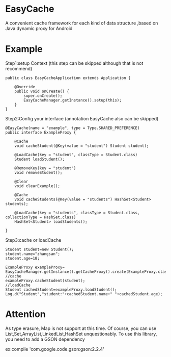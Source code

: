 # EasyCache
A convenient cache framework for each kind of data structure ,based on Java dynamic proxy for Android

# Example
Step1:setup Context (this step can be skipped although that is not recommend)

    public class EasyCacheApplication extends Application {

        @Override
        public void onCreate() {
            super.onCreate();
            EasyCacheManager.getInstance().setup(this);
        }
    }

Step2:Config your interface (annotation EasyCache also can be skipped)

    @EasyCache(name = "example", type = Type.SHARED_PREFERENCE)
    public interface ExampleProxy {

        @Cache
        void cacheStudent(@Key(value = "student") Student student);

        @LoadCache(key = "student", classType = Student.class)
        Student loadStudent();

        @RemoveKey(key = "student")
        void removeStudent();

        @Clear
        void clearExample();

        @Cache
        void cacheStudents(@Key(value = "students") HashSet<Student> students);

        @LoadCache(key = "students", classType = Student.class, collectionType = HashSet.class)
        HashSet<Student> loadStudents();

    }

Step3:cache or loadCache

    Student student=new Student();
    student.name="zhangsan";
    student.age=18;

    ExampleProxy exampleProxy= EasyCacheManager.getInstance().getCacheProxy().create(ExampleProxy.class);
    //cache
    exampleProxy.cacheStudent(student);
    //loadCache
    Student cachedStudent=exampleProxy.loadStudent();
    Log.d("Student","student:"+cachedStudent.name+" "+cachedStudent.age);

# Attention
As type erasure, Map is not support at this time. Of course, you can use List,Set,ArrayList,LinkedList,HashSet unquestionably.
To use this library, you need to add a GSON dependency

ex:compile 'com.google.code.gson:gson:2.2.4'
